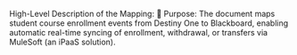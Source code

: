 High-Level Description of the Mapping:
📌 Purpose:
The document maps student course enrollment events from Destiny One to Blackboard, enabling automatic real-time syncing of enrollment, withdrawal, or transfers via MuleSoft (an iPaaS solution).
